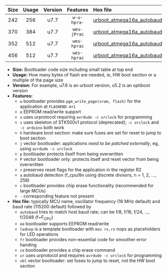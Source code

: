 |Size|Usage|Version|Features|Hex file|
|:-:|:-:|:-:|:-:|:--|
|242|256|u7.7|`w-u-hpra-`|[urboot_atmega16a_autobaud_lednop_ur.hex](https://raw.githubusercontent.com/stefanrueger/urboot.hex/main/mcus/atmega16a/autobaud/urboot_atmega16a_autobaud_lednop_ur.hex)|
|370|384|u7.7|`weu-jPrac`|[urboot_atmega16a_autobaud_ee_lednop_fr_ce_ur_vbl.hex](https://raw.githubusercontent.com/stefanrueger/urboot.hex/main/mcus/atmega16a/autobaud/urboot_atmega16a_autobaud_ee_lednop_fr_ce_ur_vbl.hex)|
|352|512|u7.7|`weu-hprac`|[urboot_atmega16a_autobaud_ee_lednop_fr_ce_ur.hex](https://raw.githubusercontent.com/stefanrueger/urboot.hex/main/mcus/atmega16a/autobaud/urboot_atmega16a_autobaud_ee_lednop_fr_ce_ur.hex)|
|456|512|u7.7|`wes-hprac`|[urboot_atmega16a_autobaud_ee_lednop_fr_ce.hex](https://raw.githubusercontent.com/stefanrueger/urboot.hex/main/mcus/atmega16a/autobaud/urboot_atmega16a_autobaud_ee_lednop_fr_ce.hex)|

- **Size:** Bootloader code size including small table at top end
- **Usage:** How many bytes of flash are needed, ie, HW boot section or a multiple of the page size
- **Version:** For example, u7.6 is an urboot version, o5.2 is an optiboot version
- **Features:**
  + `w` bootloader provides `pgm_write_page(sram, flash)` for the application at `FLASHEND-4+1`
  + `e` EEPROM read/write support
  + `u` uses urprotocol requiring `avrdude -c urclock` for programming
  + `s` uses skeleton of STK500v1 protocol (deprecated); `-c urclock` and `-c arduino` both work
  + `h` hardware boot section: make sure fuses are set for reset to jump to boot section
  + `j` vector bootloader: applications *need to be patched externally*, eg, using `avrdude -c urclock`
  + `p` bootloader protects itself from being overwritten
  + `P` vector bootloader only: protects itself and reset vector from being overwritten
  + `r` preserves reset flags for the application in the register R2
  + `a` autobaud detection (f_cpu/8n using discrete divisors, n = 1, 2, ..., 256)
  + `c` bootloader provides chip erase functionality (recommended for large MCUs)
  + `-` corresponding feature not present
- **Hex file:** typically MCU name, oscillator frequency (16 MHz default) and baud rate (115200 default) followed by
  + `autobaud` tries to match host baud rate; can be f/8, f/16, f/24, ..., f/2048 (f=F<sub>CPU</sub>)
  + `ee` bootloader supports EEPROM read/write
  + `lednop` is a template bootloader with `mov rx,rx` nops as placeholders for LED operations
  + `fr` bootloader provides non-essential code for smoother error handing
  + `ce` bootloader provides a chip erase command
  + `ur` uses urprotocol and requires `avrdude -c urclock` for programming
  + `vbl` vector bootloader: set fuses to jump to reset, not the HW boot section
